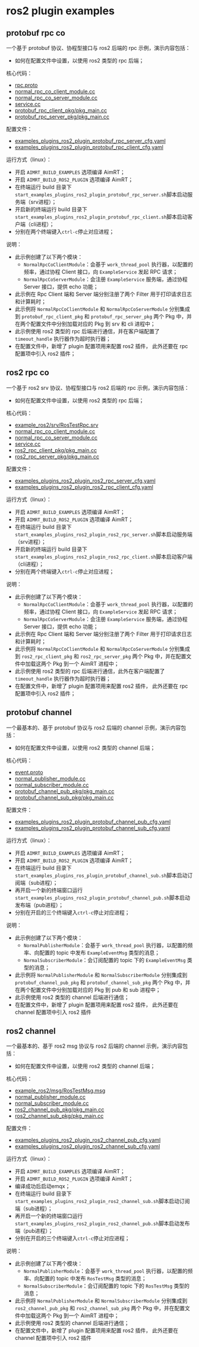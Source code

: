 # ros2 plugin examples

## protobuf rpc co

一个基于 protobuf 协议、协程型接口与 ros2 后端的 rpc 示例，演示内容包括：
- 如何在配置文件中设置，以使用 ros2 类型的 rpc 后端；



核心代码：
- [rpc.proto](../../../protocols/example/rpc.proto)
- [normal_rpc_co_client_module.cc](./module/normal_rpc_co_client_module/normal_rpc_co_client_module.cc)
- [normal_rpc_co_server_module.cc](./module/normal_rpc_co_server_module/normal_rpc_co_server_module.cc)
- [service.cc](./module/normal_rpc_co_server_module/service.cc)
- [protobuf_rpc_client_pkg/pkg_main.cc](./pkg/protobuf_rpc_client_pkg/pkg_main.cc)
- [protobuf_rpc_server_pkg/pkg_main.cc](./pkg/protobuf_rpc_server_pkg/pkg_main.cc)


配置文件：
- [examples_plugins_ros2_plugin_protobuf_rpc_server_cfg.yaml](./install/linux/bin/cfg/examples_plugins_ros2_plugin_protobuf_rpc_server_cfg.yaml)
- [examples_plugins_ros2_plugin_protobuf_rpc_client_cfg.yaml](./install/linux/bin/cfg/examples_plugins_ros2_plugin_protobuf_rpc_client_cfg.yaml)


运行方式（linux）：
- 开启 `AIMRT_BUILD_EXAMPLES` 选项编译 AimRT；
- 开启 `AIMRT_BUILD_ROS2_PLUGIN` 选项编译 AimRT；
- 在终端运行 build 目录下`start_examples_plugins_ros2_plugin_protobuf_rpc_server.sh`脚本启动服务端（srv进程）；
- 开启新的终端运行 build 目录下`start_examples_plugins_ros2_plugin_protobuf_rpc_client.sh`脚本启动客户端（cli进程）；
- 分别在两个终端键入`ctrl-c`停止对应进程；


说明：
- 此示例创建了以下两个模块：
  - `NormalRpcCoClientModule`：会基于 `work_thread_pool` 执行器，以配置的频率，通过协程 Client 接口，向 `ExampleService` 发起 RPC 请求；
  - `NormalRpcCoServerModule`：会注册 `ExampleService` 服务端，通过协程 Server 接口，提供 echo 功能；
- 此示例在 Rpc Client 端和 Server 端分别注册了两个 Filter 用于打印请求日志和计算耗时；
- 此示例将 `NormalRpcCoClientModule` 和 `NormalRpcCoServerModule` 分别集成到 `protobuf_rpc_client_pkg` 和 `protobuf_rpc_server_pkg` 两个 Pkg 中，并在两个配置文件中分别加载对应的 Pkg 到 srv 和 cli 进程中；
- 此示例使用 ros2 类型的 rpc 后端进行通信，并在客户端配置了 `timeout_handle` 执行器作为超时执行器；
- 在配置文件中，新增了 plugin 配置项用来配置 ros2 插件， 此外还要在 rpc 配置项中引入 ros2 插件；
 

## ros2 rpc co

一个基于 ros2 srv 协议、协程型接口与 ros2 后端的 rpc 示例，演示内容包括：
- 如何在配置文件中设置，以使用 ros2 类型的 rpc 后端；


核心代码：
- [example_ros2/srv/RosTestRpc.srv](../../../protocols/example_ros2/srv/RosTestRpc.srv)
- [normal_rpc_co_client_module.cc](./module/normal_rpc_co_client_module/normal_rpc_co_client_module.cc)
- [normal_rpc_co_server_module.cc](./module/normal_rpc_co_server_module/normal_rpc_co_server_module.cc)
- [service.cc](./module/normal_rpc_co_server_module/service.cc)
- [ros2_rpc_client_pkg/pkg_main.cc](./pkg/ros2_rpc_client_pkg/pkg_main.cc)
- [ros2_rpc_server_pkg/pkg_main.cc](./pkg/ros2_rpc_server_pkg/pkg_main.cc)


配置文件：
- [examples_plugins_ros2_plugin_ros2_rpc_server_cfg.yaml](./install/linux/bin/cfg/examples_plugins_ros2_plugin_ros2_rpc_server_cfg.yaml)
- [examples_plugins_ros2_plugin_ros2_rpc_client_cfg.yaml](./install/linux/bin/cfg/examples_plugins_ros2_plugin_ros2_rpc_client_cfg.yaml)


运行方式（linux）：
- 开启 `AIMRT_BUILD_EXAMPLES` 选项编译 AimRT；
- 开启 `AIMRT_BUILD_ROS2_PLUGIN` 选项编译 AimRT；
- 在终端运行 build 目录下`start_examples_plugins_ros2_plugin_ros2_rpc_server.sh`脚本启动服务端（srv进程）；
- 开启新的终端运行 build 目录下`start_examples_plugins_ros2_plugin_ros2_rpc_client.sh`脚本启动客户端（cli进程）；
- 分别在两个终端键入`ctrl-c`停止对应进程；


说明：
- 此示例创建了以下两个模块：
  - `NormalRpcCoClientModule`：会基于 `work_thread_pool` 执行器，以配置的频率，通过协程 Client 接口，向 `ExampleService` 发起 RPC 请求；
  - `NormalRpcCoServerModule`：会注册 `ExampleService` 服务端，通过协程 Server 接口，提供 echo 功能；
- 此示例在 Rpc Client 端和 Server 端分别注册了两个 Filter 用于打印请求日志和计算耗时；
- 此示例将 `NormalRpcCoClientModule` 和 `NormalRpcCoServerModule` 分别集成到 `ros2_rpc_client_pkg` 和 `ros2_rpc_server_pkg` 两个 Pkg 中，并在配置文件中加载这两个 Pkg 到一个 AimRT 进程中；
- 此示例使用 ros2 类型的 rpc 后端进行通信，此外在客户端配置了 `timeout_handle` 执行器作为超时执行器；
- 在配置文件中，新增了 plugin 配置项用来配置 ros2 插件， 此外还要在 rpc 配置项中引入 ros2 插件；




## protobuf channel

一个最基本的、基于 protobuf 协议与 ros2 后端的 channel 示例，演示内容包括：
- 如何在配置文件中设置，以使用 ros2 类型的 channel 后端；



核心代码：
- [event.proto](../../../protocols/example/event.proto)
- [normal_publisher_module.cc](./module/normal_publisher_module/normal_publisher_module.cc)
- [normal_subscriber_module.cc](./module/normal_subscriber_module/normal_subscriber_module.cc)
- [protobuf_channel_pub_pkg/pkg_main.cc](./pkg/protobuf_channel_pub_pkg/pkg_main.cc)
- [protobuf_channel_sub_pkg/pkg_main.cc](./pkg/protobuf_channel_sub_pkg/pkg_main.cc)

配置文件：
- [examples_plugins_ros2_plugin_protobuf_channel_pub_cfg.yaml](./install/linux/bin/cfg/examples_plugins_ros2_plugin_protobuf_channel_pub_cfg.yaml)
- [examples_plugins_ros2_plugin_protobuf_channel_sub_cfg.yaml](./install/linux/bin/cfg/examples_plugins_ros2_plugin_protobuf_channel_sub_cfg.yaml)

运行方式（linux）：
- 开启 `AIMRT_BUILD_EXAMPLES` 选项编译 AimRT；
- 开启 `AIMRT_BUILD_ROS2_PLUGIN` 选项编译 AimRT；
- 在终端运行 build 目录下`start_examples_plugins_ros_plugin_protobuf_channel_sub.sh`脚本启动订阅端（sub进程）；
- 再开启一个新的终端窗口运行`start_examples_plugins_ros2_plugin_protobuf_channel_pub.sh`脚本启动发布端（pub进程）；
- 分别在开启的三个终端键入`ctrl-c`停止对应进程；


说明：
- 此示例创建了以下两个模块：
  - `NormalPublisherModule`：会基于 `work_thread_pool` 执行器，以配置的频率、向配置的 topic 中发布 `ExampleEventMsg` 类型的消息；
  - `NormalSubscriberModule`：会订阅配置的 topic 下的 `ExampleEventMsg` 类型的消息；
- 此示例将 `NormalPublisherModule` 和 `NormalSubscriberModule` 分别集成到 `protobuf_channel_pub_pkg` 和 `protobuf_channel_sub_pkg` 两个 Pkg 中，并在两个配置文件中分别加载对应的 Pkg 到 pub 和 sub 进程中；
- 此示例使用 ros2 类型的 channel 后端进行通信；
- 在配置文件中，新增了 plugin 配置项用来配置 ros2 插件， 此外还要在 channel 配置项中引入 ros2 插件

## ros2 channel

一个最基本的、基于 ros2 msg 协议与 ros2 后端的 channel 示例，演示内容包括：

- 如何在配置文件中设置，以使用 ros2 类型的 channel 后端；


核心代码：
- [example_ros2/msg/RosTestMsg.msg](../../../protocols/example_ros2/msg/RosTestMsg.msg)
- [normal_publisher_module.cc](./module/normal_publisher_module/normal_publisher_module.cc)
- [normal_subscriber_module.cc](./module/normal_subscriber_module/normal_subscriber_module.cc)
- [ros2_channel_pub_pkg/pkg_main.cc](./pkg/ros2_channel_pub_pkg/pkg_main.cc)
- [ros2_channel_sub_pkg/pkg_main.cc](./pkg/ros2_channel_sub_pkg/pkg_main.cc)


配置文件：
- [examples_plugins_ros2_plugin_ros2_channel_pub_cfg.yaml](./install/linux/bin/cfg/examples_plugins_ros2_plugin_ros2_channel_pub_cfg.yaml)
- [examples_plugins_ros2_plugin_ros2_channel_sub_cfg.yaml](./install/linux/bin/cfg/examples_plugins_ros2_plugin_ros2_channel_sub_cfg.yaml)

运行方式（linux）：
- 开启 `AIMRT_BUILD_EXAMPLES` 选项编译 AimRT；
- 开启 `AIMRT_BUILD_ROS2_PLUGIN` 选项编译 AimRT；
- 编译成功后启动emqx； 
- 在终端运行 build 目录下`start_examples_plugins_ros2_plugin_ros2_channel_sub.sh`脚本启动订阅端（sub进程）；
- 再开启一个新的终端窗口运行`start_examples_plugins_ros2_plugin_ros2_channel_pub.sh`脚本启动发布端（pub进程）；
- 分别在开启的三个终端键入`ctrl-c`停止对应进程；


说明：
- 此示例创建了以下两个模块：
  - `NormalPublisherModule`：会基于 `work_thread_pool` 执行器，以配置的频率、向配置的 topic 中发布 `RosTestMsg` 类型的消息；
  - `NormalSubscriberModule`：会订阅配置的 topic 下的 `RosTestMsg` 类型的消息；
- 此示例将 `NormalPublisherModule` 和 `NormalSubscriberModule` 分别集成到 `ros2_channel_pub_pkg` 和 `ros2_channel_sub_pkg` 两个 Pkg 中，并在配置文件中加载这两个 Pkg 到一个 AimRT 进程中；
- 此示例使用 ros2 类型的 channel 后端进行通信；
- 在配置文件中，新增了 plugin 配置项用来配置 ros2 插件， 此外还要在 channel 配置项中引入 ros2 插件